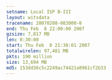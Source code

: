 ```yaml
---
setname: Local ISP B-III
layout: witsdata
tracename: 20070208-083000-0
end: Thu Feb  8 22:00:00 2007
gzsize: 7,817 MB
len: 0:30:00
start: Thu Feb  8 21:30:01 2007
totalwirelen: 97,481 MB
pkts: 190 million
size: 13,694 MB
md5: 153dd36c5c2249ac74421a8961cf2b33
---
```

